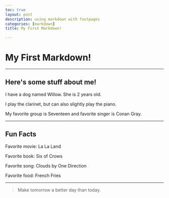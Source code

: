 ```yaml
---
toc: true
layout: post
description: using markdown with fastpages
categories: [markdown]
title: My First Markdown!

---
```

# My First Markdown!

---
## Here's some stuff about me!

I have a dog named Willow. She is 2 years old. 

I play the clarinet, but can also slightly play the piano. 

My favorite group is Seventeen and favorite singer is Conan Gray. 

---
## Fun Facts

Favorite movie: La La Land

Favorite book: Six of Crows

Favorite song: Clouds by One Direction

Favorite food: French Fries

---

> Make tomorrow a better day than today. 






[^1]: This is the footnote.

